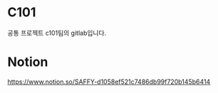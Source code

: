 # C101
공통 프로젝트 c101팀의 gitlab입니다.

# Notion
https://www.notion.so/SAFFY-d1058ef521c7486db99f720b145b6414
